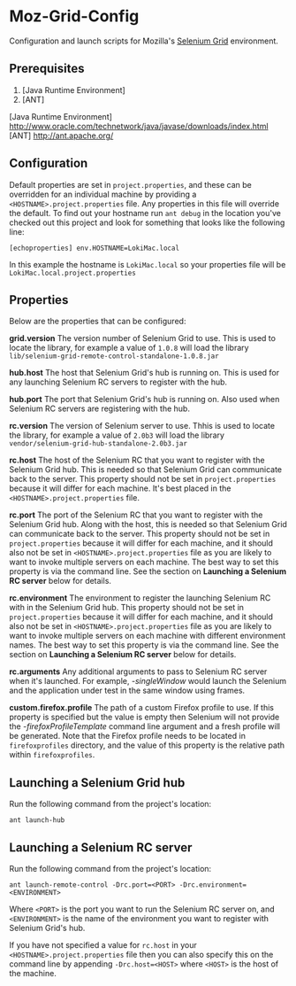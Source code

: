Moz-Grid-Config
===============

Configuration and launch scripts for Mozilla's [Selenium Grid] environment.

[Selenium Grid]: http://selenium-grid.seleniumhq.org/

Prerequisites
-------------

  1. [Java Runtime Environment]
  2. [ANT]

[Java Runtime Environment] http://www.oracle.com/technetwork/java/javase/downloads/index.html
[ANT] http://ant.apache.org/

Configuration
-------------

Default properties are set in `project.properties`, and these can be overridden for an individual machine by providing a `<HOSTNAME>.project.properties` file. Any properties in this file will override the default. To find out your hostname run `ant debug` in the location you've checked out this project and look for something that looks like the following line:

    [echoproperties] env.HOSTNAME=LokiMac.local

In this example the hostname is `LokiMac.local` so your properties file will be `LokiMac.local.project.properties`

Properties
----------

Below are the properties that can be configured:

**grid.version** The version number of Selenium Grid to use. This is used to locate the library, for example a value of `1.0.8` will load the library `lib/selenium-grid-remote-control-standalone-1.0.8.jar`

**hub.host** The host that Selenium Grid's hub is running on. This is used for any launching Selenium RC servers to register with the hub.

**hub.port** The port that Selenium Grid's hub is running on. Also used when Selenium RC servers are registering with the hub.

**rc.version** The version of Selenium server to use. Thhis is used to locate the library, for example a value of `2.0b3` will load the library `vendor/selenium-grid-hub-standalone-2.0b3.jar`

**rc.host** The host of the Selenium RC that you want to register with the Selenium Grid hub. This is needed so that Selenium Grid can communicate back to the server. This property should not be set in `project.properties` because it will differ for each machine. It's best placed in the `<HOSTNAME>.project.properties` file.

**rc.port** The port of the Selenium RC that you want to register with the Selenium Grid hub. Along with the host, this is needed so that Selenium Grid can communicate back to the server. This property should not be set in `project.properties` because it will differ for each machine, and it should also not be set in `<HOSTNAME>.project.properties` file as you are likely to want to invoke multiple servers on each machine. The best way to set this property is via the command line. See the section on **Launching a Selenium RC server** below for details.

**rc.environment** The environment to register the launching Selenium RC with in the Selenium Grid hub. This property should not be set in `project.properties` because it will differ for each machine, and it should also not be set in `<HOSTNAME>.project.properties` file as you are likely to want to invoke multiple servers on each machine with different environment names. The best way to set this property is via the command line. See the section on **Launching a Selenium RC server** below for details.

**rc.arguments** Any additional arguments to pass to Selenium RC server when it's launched. For example, *-singleWindow* would launch the Selenium and the application under test in the same window using frames.

**custom.firefox.profile** The path of a custom Firefox profile to use. If this property is specified but the value is empty then Selenium will not provide the *-firefoxProfileTemplate* command line argument and a fresh profile will be generated. Note that the Firefox profile needs to be located in `firefoxprofiles` directory, and the value of this property is the relative path within `firefoxprofiles`.

Launching a Selenium Grid hub
-----------------------------

Run the following command from the project's location:

    ant launch-hub

Launching a Selenium RC server
------------------------------

Run the following command from the project's location:

    ant launch-remote-control -Drc.port=<PORT> -Drc.environment=<ENVIRONMENT>

Where `<PORT>` is the port you want to run the Selenium RC server on, and `<ENVIRONMENT>` is the name of the environment you want to register with Selenium Grid's hub.

If you have not specified a value for `rc.host` in your `<HOSTNAME>.project.properties` file then you can also specify this on the command line by appending `-Drc.host=<HOST>` where `<HOST>` is the host of the machine.

